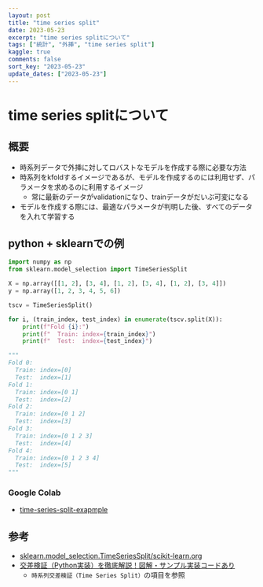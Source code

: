 ```yaml
---
layout: post
title: "time series split"
date: 2023-05-23
excerpt: "time series splitについて"
tags: ["統計", "外挿", "time series split"]
kaggle: true
comments: false
sort_key: "2023-05-23"
update_dates: ["2023-05-23"]
---
```


# time series splitについて

## 概要
 - 時系列データで外挿に対してロバストなモデルを作成する際に必要な方法
 - 時系列をkfoldするイメージであるが、モデルを作成するのには利用せず、パラメータを求めるのに利用するイメージ
   - 常に最新のデータがvalidationになり、trainデータがだいぶ可変になる
 - モデルを作成する際には、最適なパラメータが判明した後、すべてのデータを入れて学習する

## python + sklearnでの例

```python
import numpy as np
from sklearn.model_selection import TimeSeriesSplit

X = np.array([[1, 2], [3, 4], [1, 2], [3, 4], [1, 2], [3, 4]])
y = np.array([1, 2, 3, 4, 5, 6])

tscv = TimeSeriesSplit()

for i, (train_index, test_index) in enumerate(tscv.split(X)):
    print(f"Fold {i}:")
    print(f"  Train: index={train_index}")
    print(f"  Test:  index={test_index}")

"""
Fold 0:
  Train: index=[0]
  Test:  index=[1]
Fold 1:
  Train: index=[0 1]
  Test:  index=[2]
Fold 2:
  Train: index=[0 1 2]
  Test:  index=[3]
Fold 3:
  Train: index=[0 1 2 3]
  Test:  index=[4]
Fold 4:
  Train: index=[0 1 2 3 4]
  Test:  index=[5]
"""
```

### Google Colab
 - [time-series-split-exapmple](https://colab.research.google.com/drive/1qq6ILL9ALdh5el7beTqzLYzdB2UhHN0y?usp=sharing)

## 参考
 - [sklearn.model_selection.TimeSeriesSplit/scikit-learn.org](https://scikit-learn.org/stable/modules/generated/sklearn.model_selection.TimeSeriesSplit.html)
 - [交差検証（Python実装）を徹底解説！図解・サンプル実装コードあり](https://www.codexa.net/cross_validation/)
   - `時系列交差検証（Time Series Split）`の項目を参照

